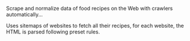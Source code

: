 Scrape and normalize data of food recipes on the Web with crawlers automatically...

Uses sitemaps of websites to fetch all their recipes, for each website, the HTML is parsed following preset rules.
